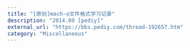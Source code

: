 ```yaml
---
title: "[原创]mach-o文件格式学习记录"
description: "2014.09 [pediy]"
external_url: "https://bbs.pediy.com/thread-192657.htm"
category: "Miscellaneous"
---
```

